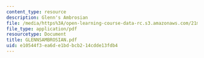 ```yaml
---
content_type: resource
description: Glenn's Ambrosian
file: /media/https%3A/open-learning-course-data-rc.s3.amazonaws.com/21m-113-developing-musical-structures-fall-2002/e10544f3ea6de1bdbcb214cdde13fdb4_GLENNSAMBROSIAN.pdf
file_type: application/pdf
resourcetype: Document
title: GLENNSAMBROSIAN.pdf
uid: e10544f3-ea6d-e1bd-bcb2-14cdde13fdb4
---
```

